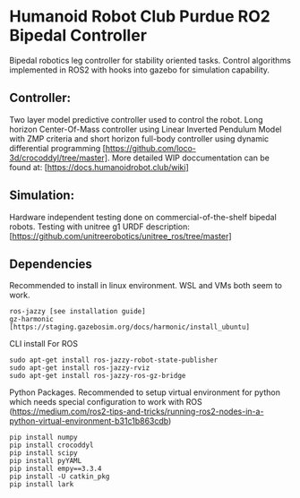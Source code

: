 # Humanoid Robot Club Purdue RO2 Bipedal Controller
Bipedal robotics leg controller for stability oriented tasks. Control algorithms implemented in ROS2 with hooks into gazebo for simulation capability. 

## Controller:
Two layer model predictive controller used to control the robot. Long horizon Center-Of-Mass controller using Linear Inverted Pendulum Model with ZMP criteria and short horizon full-body controller using dynamic differential programming [https://github.com/loco-3d/crocoddyl/tree/master]. More detailed WIP doccumentation can be found at: [https://docs.humanoidrobot.club/wiki]

## Simulation:
Hardware independent testing done on commercial-of-the-shelf bipedal robots. Testing with unitree g1 URDF description: [https://github.com/unitreerobotics/unitree_ros/tree/master]

## Dependencies
Recommended to install in linux environment. WSL and VMs both seem to work.
```
ros-jazzy [see installation guide]
gz-harmonic [https://staging.gazebosim.org/docs/harmonic/install_ubuntu]
```
CLI install For ROS
```
sudo apt-get install ros-jazzy-robot-state-publisher
sudo apt-get install ros-jazzy-rviz
sudo apt-get install ros-jazzy-ros-gz-bridge
```
Python Packages. Recommended to setup virtual environment for python which needs special configuration to work with ROS (https://medium.com/ros2-tips-and-tricks/running-ros2-nodes-in-a-python-virtual-environment-b31c1b863cdb)
```
pip install numpy
pip install crocoddyl
pip install scipy
pip install pyYAML
pip install empy==3.3.4
pip install -U catkin_pkg
pip install lark
```
